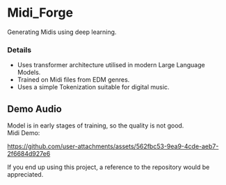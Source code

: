 # Midi_Forge
Generating Midis using deep learning.
### Details
* Uses transformer architecture utilised in modern Large Language Models. 
* Trained on Midi files from EDM genres.
* Uses a simple Tokenization suitable for digital music.
 

## Demo Audio

Model is in early stages of training, so the quality is not good.\
Midi Demo:

https://github.com/user-attachments/assets/562fbc53-9ea9-4cde-aeb7-2f6684d927e6




If you end up using this project, a reference to the repository would be appreciated.
